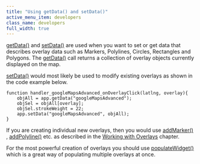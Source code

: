 ```yaml
---
title: "Using getData() and setData()"
active_menu_item: developers
class_name: developers
full_width: true
---
```



[getData()](../../../scripting-apis/client-api/widget-data-state-manipulation/getdata) and [setData()](../../../scripting-apis/client-api/widget-data-state-manipulation/setdata) are used when you want to set or get data that describes overlay data such as Markers, Polylines, Circles, Rectangles and Polygons. The [getData()](../../../scripting-apis/client-api/widget-data-state-manipulation/getdata) call returns a collection of overlay objects currently displayed on the map.

[setData()](../../../scripting-apis/client-api/widget-data-state-manipulation/setdata) would most likely be used to modify existing overlays as shown in the code example below.

    function handler_googleMapsAdvanced_onOverlayClick(latlng, overlay){
        objAll = app.getData("googleMapsAdvanced");
        objSel = objAll[overlay];
        objSel.strokeWeight = 22;
        app.setData("googleMapsAdvanced", objAll);
    }
   

If you are creating individual new overlays, then you would use [addMarker()](../../../scripting-apis/client-api/widget-object-functions/advanced-maps/addmarker) , [addPolyline()](../../../scripting-apis/client-api/widget-object-functions/advanced-maps/addpolyline) etc. as described in the [Working with Overlays](working-with-overlays.htm) chapter.

For the most powerful creation of overlays you should use [populateWidget()](using-populatewidget.htm) which is a great way of populating multiple overlays at once.

